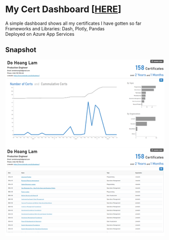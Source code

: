 # My Cert Dashboard [[HERE](https://loodinon-cert.azurewebsites.net/)]

A simple dashboard shows all my certificates I have gotten so far </br>
Frameworks and Libraries: Dash, Plotly, Pandas </br>
Deployed on Azure App Services

## Snapshot

![Snapshot](snapshot_1.png)
![Snapshot](snapshot_2.png)
